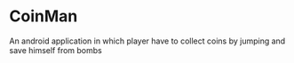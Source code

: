# CoinMan
An android application in which player have to collect coins by jumping and save himself from bombs
